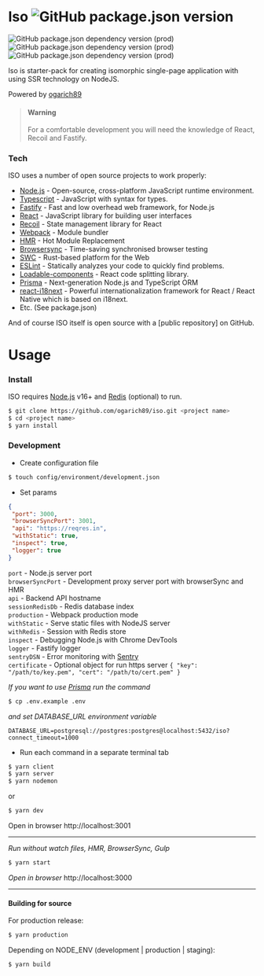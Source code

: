 # Iso ![GitHub package.json version](https://img.shields.io/github/package-json/v/ogarich89/iso?style=flat-square) 
![GitHub package.json dependency version (prod)](https://img.shields.io/github/package-json/dependency-version/ogarich89/iso/react?style=for-the-badge) ![GitHub package.json dependency version (prod)](https://img.shields.io/github/package-json/dependency-version/ogarich89/iso/fastify?style=for-the-badge) ![GitHub package.json dependency version (prod)](https://img.shields.io/github/package-json/dependency-version/ogarich89/iso/typescript?style=for-the-badge)

Iso is starter-pack for creating isomorphic single-page application with using SSR technology on NodeJS.

Powered by [ogarich89](https://github.com/ogarich89)

> #### Warning
> For a comfortable development you will need the knowledge of React, Recoil and Fastify.

### Tech

ISO uses a number of open source projects to work properly:

* [Node.js](https://nodejs.org/) - Open-source, cross-platform JavaScript runtime environment.
* [Typescript](https://www.typescriptlang.org/) - JavaScript with syntax for types.
* [Fastify](https://www.fastify.io/) - Fast and low overhead web framework, for Node.js
* [React](https://reactjs.org/) - JavaScript library for building user interfaces
* [Recoil](https://recoiljs.org/) - State management library for React
* [Webpack](https://webpack.js.org/) - Module bundler
* [HMR](https://webpack.js.org/concepts/hot-module-replacement/) - Hot Module Replacement
* [Browsersync](https://browsersync.io/) - Time-saving synchronised browser testing
* [SWC](https://swc.rs/) - Rust-based platform for the Web
* [ESLint](https://eslint.org/) - Statically analyzes your code to quickly find problems.
* [Loadable-components](https://www.smooth-code.com/open-source/loadable-components/) - React code splitting library.
* [Prisma](https://www.prisma.io/) - Next-generation Node.js and TypeScript ORM
* [react-i18next](https://react.i18next.com/) - Powerful internationalization framework for React / React Native which is based on i18next.
* Etc. (See package.json)

And of course ISO itself is open source with a [public repository]
 on GitHub.

# Usage

### Install

ISO requires [Node.js](https://nodejs.org/) v16+ and [Redis](https://redis.io) (optional) to run.


```sh
$ git clone https://github.com/ogarich89/iso.git <project name>
$ cd <project name>
$ yarn install
```

### Development

- Create configuration file
```sh
$ touch config/environment/development.json
```
- Set params 
```json
{
 "port": 3000,
 "browserSyncPort": 3001,
 "api": "https://reqres.in",
 "withStatic": true,
 "inspect": true,
 "logger": true
}
```

`port` - Node.js server port \
`browserSyncPort` - Development proxy server port with browserSync and HMR \
`api` - Backend API hostname \
`sessionRedisDb` - Redis database index \
`production` - Webpack production mode \
`withStatic` - Serve static files with NodeJS server \
`withRedis` - Session with Redis store \
`inspect` - Debugging Node.js with Chrome DevTools \
`logger` - Fastify logger \
`sentryDSN` - Error monitoring with [Sentry](https://sentry.io) \
`certificate` - Optional object for run https server `{ "key": "/path/to/key.pem", "cert": "/path/to/cert.pem" }`

_If you want to use [Prisma](https://www.prisma.io/) run the command_

```sh
$ cp .env.example .env
```
_and set DATABASE_URL environment variable_

```dotenv
DATABASE_URL=postgresql://postgres:postgres@localhost:5432/iso?connect_timeout=1000
```


- Run each command in a separate terminal tab
```sh
$ yarn client
$ yarn server
$ yarn nodemon
```
or
```sh
$ yarn dev
```

Open in browser http://localhost:3001

---

_Run without watch files, HMR, BrowserSync, Gulp_
```sh
$ yarn start
```

_Open in browser_ http://localhost:3000

---



#### Building for source
For production release:
```sh
$ yarn production
```
Depending on NODE_ENV (development | production | staging):
```sh
$ yarn build
```



